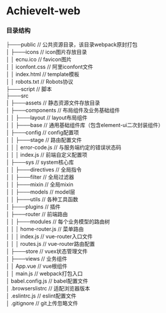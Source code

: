 # AchieveIt-web

### 目录结构
├───public // 公共资源目录，该目录webpack原封打包 <br>
│    ├───icons // icon图片存放目录 <br>
│    │   ecnu.ico // favicon图片 <br>
│    │   iconfont.css // 阿里iconfont文件 <br>
│    │   index.html // template模板 <br>
│    │   robots.txt // Robots协议 <br>
├───script // 脚本 <br>
├───src <br>
│    ├───assets // 静态资源文件存放目录 <br>
│    ├───components // 布局组件及业务基础组件 <br>
│    │   ├───layout // layout布局组件 <br>
│    │   ├───base // 通用基础组件库（包含element-ui二次封装组件） <br>
│    ├───config // config配置项 <br>
│    │   ├───stage // 路由配置文件 <br>
│    │   │   error-code.js // 与服务端约定的错误状态码 <br>
│    │   │   index.js // 前端自定义配置项 <br>
│    ├───sys // system核心库 <br>
│    │   ├───directives // 全局指令 <br>
│    │   ├───filter // 全局过滤器 <br>
│    │   ├───mixin // 全局mixin <br>
│    │   ├───models // model层 <br>
│    │   ├───utils // 各种工具函数 <br>
│    ├───plugins // 插件 <br>
│    ├───router // 前端路由 <br>
│    │   ├───modules // 每个业务模型的路由树 <br>
│    │   │   home-router.js // 菜单路由 <br>
│    │   │   index.js // vue-router入口文件 <br>
│    │   │   routes.js // vue-router路由配置 <br>
│    ├───store // vuex状态管理文件 <br>
│    ├───views // 业务组件 <br>
│    │   App.vue // vue根组件 <br>
│    │   main.js // webpack打包入口 <br>
│   babel.config.js // babel配置文件 <br>
│   .browserslistrc // 适配浏览器版本 <br>
│   .eslintrc.js // eslint配置文件 <br>
│   .gitignore // git上传忽略文件 <br>
